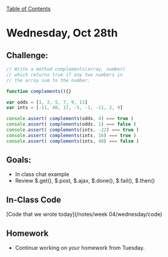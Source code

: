 [Table of Contents](/README.md)

# Wednesday, Oct 28th

## Challenge:
```js
// Write a method complements(array, number)
// which returns true if any two numbers in
// the array sum to the number.

function complements(){}

var odds = [1, 3, 5, 7, 9, 11]
var ints = [-11, 40, 17, -5, -1, -11, 2, 9]

console.assert( complements(odds, 4) === true )
console.assert( complements(odds, 1) === false )
console.assert( complements(ints, -22) === true )
console.assert( complements(ints, 16) === true )
console.assert( complements(ints, 40) === false )
```



## Goals:
* In class chat example
* Review $.get(), $.post, $.ajax, $.done(), $.fail(), $.then()


## In-Class Code
[Code that we wrote today](/notes/week 04/wednesday/code)

## Homework

* Continue working on your homework from Tuesday.

